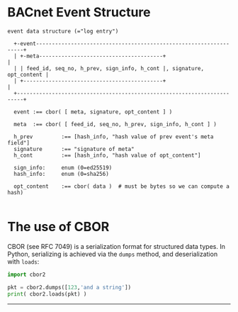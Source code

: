 # BACnet Event Structure

```
event data structure (="log entry")

  +-event------------------------------------------------------------------+
  | +-meta---------------------------------------+                         |
  | | feed_id, seq_no, h_prev, sign_info, h_cont |, signature, opt_content |
  | +--------------------------------------------+                         |
  +------------------------------------------------------------------------+

  event :== cbor( [ meta, signature, opt_content ] )

  meta  :== cbor( [ feed_id, seq_no, h_prev, sign_info, h_cont ] )

  h_prev         :== [hash_info, "hash value of prev event's meta field"]
  signature      :== "signature of meta"
  h_cont         :== [hash_info, "hash value of opt_content"]

  sign_info:     enum (0=ed25519)
  hash_info:     enum (0=sha256)

  opt_content    :== cbor( data )  # must be bytes so we can compute a hash)
  
```

# The use of CBOR

CBOR (see RFC 7049) is a serialization format for structured data
types. In Python, serializing is achieved via the ```dumps``` method,
and deserialization with ```loads```:

```python
import cbor2

pkt = cbor2.dumps([123,'and a string'])
print( cbor2.loads(pkt) )
```

---
